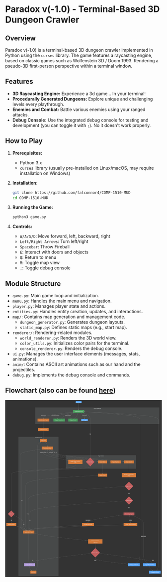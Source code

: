 # Paradox v(-1.0) - Terminal-Based 3D Dungeon Crawler

## Overview

Paradox v(-1.0) is a terminal-based 3D dungeon crawler implemented in Python using the `curses` library. The game features a raycasting engine, based on classic games such as Wolfenstein 3D / Doom 1993. Rendering a pseudo-3D first-person perspective within a terminal window.

## Features

*   **3D Raycasting Engine:** Experience a 3d game... In your terminal!
*   **Procedurally Generated Dungeons:** Explore unique and challenging levels every playthrough.
*   **Enemies and Combat:** Battle various enemies using your ranged attacks.
*   **Debug Console:** Use the integrated debug console for testing and development (you can toggle it with `;`). No it doesn't work properly.

## How to Play

1.  **Prerequisites:**
    *   Python 3.x
    *   `curses` library (usually pre-installed on Linux/macOS, may require installation on Windows)

2.  **Installation:**

    ```bash
    git clone https://github.com/falconnor4/COMP-1510-MUD
    cd COMP-1510-MUD
    ```

3.  **Running the Game:**

    ```bash
    python3 game.py
    ```

4.  **Controls:**

    *   `W/A/S/D`: Move forward, left, backward, right
    *   `Left/Right Arrows`: Turn left/right
    *   `Spacebar`: Throw Fireball
    *   `E`: Interact with doors and objects
    *   `Q`: Return to menu
    *   `M`: Toggle map view
    *   `;`: Toggle debug console

## Module Structure

*   `game.py`: Main game loop and initialization.
*   `menu.py`: Handles the main menu and navigation.
*   `player.py`: Manages player state and actions.
*   `entities.py`: Handles entity creation, updates, and interactions.
*   `map/`: Contains map generation and management code.
    *   `dungeon_generator.py`: Generates dungeon layouts.
    *   `static_map.py`: Defines static maps (e.g., start map).
*   `renderer/`: Rendering-related modules.
    *   `world_renderer.py`: Renders the 3D world view.
    *   `color_utils.py`: Initializes color pairs for the terminal.
    *   `console_renderer.py`: Renders the debug console.
*   `ui.py`: Manages the user interface elements (messages, stats, animations).
*   `anim/`: Contains ASCII art animations such as our hand and the projectiles.
*   `debug.py`: Implements the debug console and commands.

## Flowchart (also can be found [here](game.pdf))

![Flowchart Image](https://github.com/falconnor4/COMP-1510-MUD/blob/main/game.png?raw=true)
